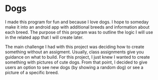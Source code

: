 # Dogs

I made this program for fun and because I love dogs. I hope to someday make it into an android app with additional breeds and information about each breed. The purpose of this program was to outline the logic I will use in the related app that I will create later. 

The main challenge I had with this project was deciding how to create something without an assigment. Usually, class assignments give you guidance on what to build. For this project, I just knew I wanted to create something with pictures of cute dogs. From that point, I decided to give users an option to see new dogs (by showing a random dog) or see a picture of a specific breed. 

